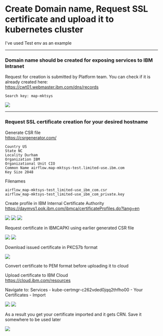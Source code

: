 # Create Domain name, Request SSL certificate and upload it to kubernetes cluster

I've used Test env as an example

---
### Domain name should be created for exposing services to IBM Intranet

Request for creation is submitted by Platform team. You can check if it is already created here:\
https://cwt01.webmaster.ibm.com/dns/records
```
Search key: map-mktsys
```

<img src="https://github.ibm.com/CIO-MAP/MAP-ETL-Framework-AirflowK8s/blob/master/docs/pics/2_1.jpg">

---
### Request SSL certificate creation for your desired hostname

Generate CSR file\
https://csrgenerator.com/

```
Country US
State NC
Locality Durham
Organization IBM
Organizational Unit CIO
Common Name airflow.map-mktsys-test.limited-use.ibm.com
Key Size 2048
```

Filenames
```
airflow_map-mktsys-test_limited-use_ibm_com.csr
airflow_map-mktsys-test_limited-use_ibm_com_private.key
```

Create profile in IBM Internal Certificate Authority\
https://daymvs1.pok.ibm.com/ibmca/certificateProfiles.do?lang=en

<img src="https://github.ibm.com/CIO-MAP/MAP-ETL-Framework-AirflowK8s/blob/master/docs/pics/2_2.jpg">
<img src="https://github.ibm.com/CIO-MAP/MAP-ETL-Framework-AirflowK8s/blob/master/docs/pics/2_3.jpg">
<img src="https://github.ibm.com/CIO-MAP/MAP-ETL-Framework-AirflowK8s/blob/master/docs/pics/2_4.jpg">

Request certificate in IBMCAPKI using earlier generated CSR file

<img src="https://github.ibm.com/CIO-MAP/MAP-ETL-Framework-AirflowK8s/blob/master/docs/pics/2_5.jpg">
<img src="https://github.ibm.com/CIO-MAP/MAP-ETL-Framework-AirflowK8s/blob/master/docs/pics/2_6.jpg">

Download issued certificate in PKCS7b format

<img src="https://github.ibm.com/CIO-MAP/MAP-ETL-Framework-AirflowK8s/blob/master/docs/pics/2_7.jpg">

Convert certificate to PEM format before uploading it to cloud

Upload certificate to IBM Cloud\
https://cloud.ibm.com/resources

Navigate to: Services - kube-certmgr-c262vded0jqq2thfho00 - Your Certificates - Import

<img src="https://github.ibm.com/CIO-MAP/MAP-ETL-Framework-AirflowK8s/blob/master/docs/pics/2_8.jpg">
<img src="https://github.ibm.com/CIO-MAP/MAP-ETL-Framework-AirflowK8s/blob/master/docs/pics/2_9.jpg">

As a result you get your certificate imported and it gets CRN. Save it somewhere to be used later

<img src="https://github.ibm.com/CIO-MAP/MAP-ETL-Framework-AirflowK8s/blob/master/docs/pics/2_10.jpg">

